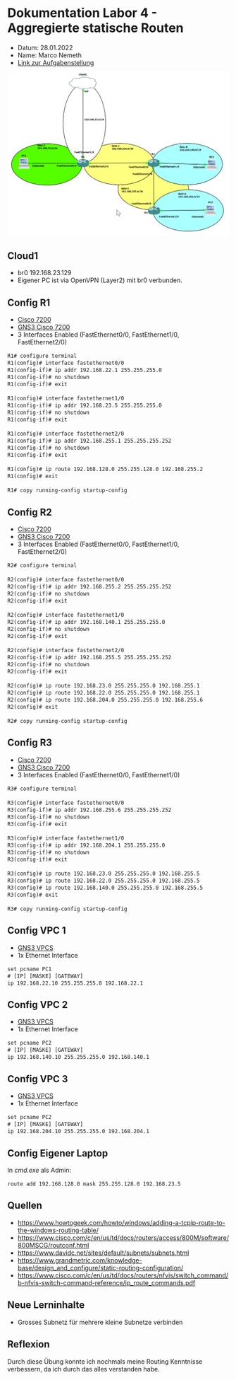 # Dokumentation Labor 4 - Aggregierte statische Routen

 - Datum: 28.01.2022
 - Name: Marco Nemeth
 - [Link zur Aufgabenstellung](https://gitlab.com/ch-tbz-it/Stud/m129/-/tree/main/07_GNS3%20Labor%20Anforderungen#5-labor-4-gns3-labor-4-aggregierte-statische-routen)

![GNS3 Screenshot meines Labors](../images/Labor4.png)

## Cloud1
 - br0 192.168.23.129
 - Eigener PC ist via OpenVPN (Layer2) mit br0 verbunden. 

## Config R1
 - [Cisco 7200](https://www.cisco.com/c/en/us/support/routers/7200-series-routers/series.html)
 - [GNS3 Cisco 7200](https://www.gns3.com/marketplace/appliances/cisco-7200)
 - 3 Interfaces Enabled (FastEthernet0/0, FastEthernet1/0, FastEthernet2/0)
```
R1# configure terminal
R1(config)# interface fastethernet0/0
R1(config-if)# ip addr 192.168.22.1 255.255.255.0
R1(config-if)# no shutdown
R1(config-if)# exit

R1(config)# interface fastethernet1/0
R1(config-if)# ip addr 192.168.23.5 255.255.255.0
R1(config-if)# no shutdown
R1(config-if)# exit

R1(config)# interface fastethernet2/0
R1(config-if)# ip addr 192.168.255.1 255.255.255.252
R1(config-if)# no shutdown
R1(config-if)# exit

R1(config)# ip route 192.168.128.0 255.255.128.0 192.168.255.2
R1(config)# exit

R1# copy running-config startup-config
```

## Config R2
 - [Cisco 7200](https://www.cisco.com/c/en/us/support/routers/7200-series-routers/series.html)
 - [GNS3 Cisco 7200](https://www.gns3.com/marketplace/appliances/cisco-7200)
 - 3 Interfaces Enabled (FastEthernet0/0, FastEthernet1/0, FastEthernet2/0)
```
R2# configure terminal

R2(config)# interface fastethernet0/0
R2(config-if)# ip addr 192.168.255.2 255.255.255.252
R2(config-if)# no shutdown
R2(config-if)# exit

R2(config)# interface fastethernet1/0
R2(config-if)# ip addr 192.168.140.1 255.255.255.0
R2(config-if)# no shutdown
R2(config-if)# exit

R2(config)# interface fastethernet2/0
R2(config-if)# ip addr 192.168.255.5 255.255.255.252
R2(config-if)# no shutdown
R2(config-if)# exit

R2(config)# ip route 192.168.23.0 255.255.255.0 192.168.255.1
R2(config)# ip route 192.168.22.0 255.255.255.0 192.168.255.1
R2(config)# ip route 192.168.204.0 255.255.255.0 192.168.255.6
R2(config)# exit

R2# copy running-config startup-config
```

## Config R3
 - [Cisco 7200](https://www.cisco.com/c/en/us/support/routers/7200-series-routers/series.html)
 - [GNS3 Cisco 7200](https://www.gns3.com/marketplace/appliances/cisco-7200)
 - 3 Interfaces Enabled (FastEthernet0/0, FastEthernet1/0)
```
R3# configure terminal

R3(config)# interface fastethernet0/0
R3(config-if)# ip addr 192.168.255.6 255.255.255.252
R3(config-if)# no shutdown
R3(config-if)# exit

R3(config)# interface fastethernet1/0
R3(config-if)# ip addr 192.168.204.1 255.255.255.0
R3(config-if)# no shutdown
R3(config-if)# exit

R3(config)# ip route 192.168.23.0 255.255.255.0 192.168.255.5
R3(config)# ip route 192.168.22.0 255.255.255.0 192.168.255.5
R3(config)# ip route 192.168.140.0 255.255.255.0 192.168.255.5
R3(config)# exit

R3# copy running-config startup-config
```

## Config VPC 1
- [GNS3 VPCS](https://docs.gns3.com/docs/emulators/vpcs/)
- 1x Ethernet Interface
```
set pcname PC1
# [IP] [MASKE] [GATEWAY]
ip 192.168.22.10 255.255.255.0 192.168.22.1
```

## Config VPC 2
- [GNS3 VPCS](https://docs.gns3.com/docs/emulators/vpcs/)
- 1x Ethernet Interface
```
set pcname PC2
# [IP] [MASKE] [GATEWAY]
ip 192.168.140.10 255.255.255.0 192.168.140.1
```

## Config VPC 3
- [GNS3 VPCS](https://docs.gns3.com/docs/emulators/vpcs/)
- 1x Ethernet Interface
```
set pcname PC2
# [IP] [MASKE] [GATEWAY]
ip 192.168.204.10 255.255.255.0 192.168.204.1
```

## Config Eigener Laptop
In *cmd.exe* als Admin:
```
route add 192.168.128.0 mask 255.255.128.0 192.168.23.5
```

## Quellen
 - https://www.howtogeek.com/howto/windows/adding-a-tcpip-route-to-the-windows-routing-table/
 - https://www.cisco.com/c/en/us/td/docs/routers/access/800M/software/800MSCG/routconf.html
 - https://www.davidc.net/sites/default/subnets/subnets.html
 - https://www.grandmetric.com/knowledge-base/design_and_configure/static-routing-configuration/
 - https://www.cisco.com/c/en/us/td/docs/routers/nfvis/switch_command/b-nfvis-switch-command-reference/ip_route_commands.pdf

## Neue Lerninhalte
 - Grosses Subnetz für mehrere kleine Subnetze verbinden

## Reflexion
Durch diese Übung konnte ich nochmals meine Routing Kenntnisse verbessern, da ich durch das alles verstanden habe.
